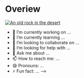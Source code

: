 # Overiew
[![An old rock in the desert](/assets/images/shiprock.jpg "Shiprock, New Mexico by Beau Rogers")](https://raw.githubusercontent.com/emurmudu/emurmudu/main/%40emurmu.png)
- 🔭 I’m currently working on ...
- 🌱 I’m currently learning ...
- 👯 I’m looking to collaborate on ...
- 🤔 I’m looking for help with ...
- 💬 Ask me about ...
- 📫 How to reach me: ...
- 😄 Pronouns: ...
- ⚡ Fun fact: ...
-->
